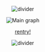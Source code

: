 <div align="center">

![divider](https://cdn.discordapp.com/attachments/1272206833511039142/1338129337655889973/Tumblr_l_1040403426705935.jpg?ex=67a9f58f&is=67a8a40f&hm=eb9d144d780b3893d73fb8847b89f70744ef6cc4a298c3473cb4fb42a4eef38a&)

![Main graph](https://cdn.discordapp.com/attachments/1272206833511039142/1338102182238752879/Baslksz48_20250209135417.png?ex=67a9dc44&is=67a88ac4&hm=2cc3bc74e4aa1bf699d2c14ba191f278c984c9f742927e7e33a5044dc949301a&)

[rentry!](https://rentry.co/longanmeow)

![divider](https://cdn.discordapp.com/attachments/1272206833511039142/1338129337655889973/Tumblr_l_1040403426705935.jpg?ex=67a9f58f&is=67a8a40f&hm=eb9d144d780b3893d73fb8847b89f70744ef6cc4a298c3473cb4fb42a4eef38a&)